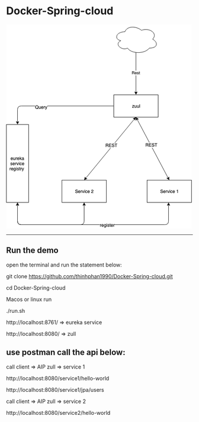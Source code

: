 # Docker-Spring-cloud

![alt text](/IMG/Diagram.png)

---

Run the demo
---------

open the terminal and run the statement below:

git clone https://github.com/thinhphan1990/Docker-Spring-cloud.git

cd Docker-Spring-cloud

Macos or linux run 

./run.sh

	

http://localhost:8761/ => eureka service

http://localhost:8080/ => zull

use postman call the api below: 
------------

call client => AIP zull  => service 1

http://localhost:8080/service1/hello-world

http://localhost:8080/service1/jpa/users

call client => AIP zull  => service 2

http://localhost:8080/service2/hello-world


